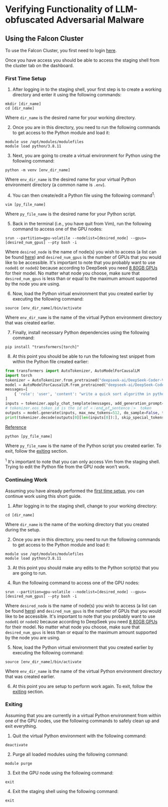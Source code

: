 # Verifying Functionality of LLM-obfuscated Adversarial Malware

## Using the Falcon Cluster

To use the Falcon Cluster, you first need to login [here](https://ondemand.c3plus3.org/pun/sys/dashboard).

Once you have access you should be able to access the staging shell from the cluster tab on the dashboard.

### First Time Setup

1. After logging in to the staging shell, your first step is to create a working directory and enter it using the following commands:
```shell
mkdir [dir_name]
cd [dir_name]
```
Where `dir_name` is the desired name for your working directory.

2. Once you are in this directory, you need to run the following commands to get access to the Python module and load it:
```shell
module use /opt/modules/modulefiles
module load python/3.8.11
```
3. Next, you are going to create a virtual environment for Python using the following command:
```shell
python -m venv [env_dir_name]
```
Where `env_dir_name` is the desired name for your virtual Python environment directory (a common name is `.env`).

4. You can then create/edit a Python file using the following command<sup>1</sup>:
```shell
vim [py_file_name]
```
Where `py_file_name` is the desired name for your Python script.

5. Back in the terminal (i.e., you have quit from Vim), run the following command to access one of the GPU nodes:
```shell
srun --partition=gpu-volatile --nodelist=[desired_node] --gpus=[desired_num_gpus] --pty bash -i
```
Where `desired_node` is the name of node(s) you wish to access (a list can be found [here](https://docs.c3plus3.org/docs/help/Tutorials/Partitions.html#gpu)) and
`desired_num_gpus` is the number of GPUs that you would like to be accessible. It's important to note that you probably want to use `node01` or `node02` because according to DeepSeek you need [8 80GB GPUs](https://huggingface.co/deepseek-ai/DeepSeek-Coder-V2-Instruct#5-how-to-run-locally) for their model. No matter what node you choose, make sure that `desired_num_gpus` is less than or equal to the maximum amount supported by the node you are using. 

6. Now, load the Python virtual environment that you created earlier by executing the following command:
```shell
source [env_dir_name]/bin/activate
```
Where `env_dir_name` is the name of the virtual Python environment directory that was created earlier.

7. Finally, install necessary Python dependencies using the following command:
```shell
pip install "transformers[torch]"
```
8. At this point you should be able to run the following test snippet from within the Python file created earlier:
```python
from transformers import AutoTokenizer, AutoModelForCausalLM
import torch
tokenizer = AutoTokenizer.from_pretrained("deepseek-ai/DeepSeek-Coder-V2-Lite-Instruct", trust_remote_code=True)
model = AutoModelForCausalLM.from_pretrained("deepseek-ai/DeepSeek-Coder-V2-Lite-Instruct", trust_remote_code=True, torch_dtype=torch.bfloat16).cuda()
messages=[
    { 'role': 'user', 'content': "write a quick sort algorithm in python."}
]
inputs = tokenizer.apply_chat_template(messages, add_generation_prompt=True, return_tensors="pt").to(model.device)
# tokenizer.eos_token_id is the id of <｜end▁of▁sentence｜>  token
outputs = model.generate(inputs, max_new_tokens=512, do_sample=False, top_k=50, top_p=0.95, num_return_sequences=1, eos_token_id=tokenizer.eos_token_id)
print(tokenizer.decode(outputs[0][len(inputs[0]):], skip_special_tokens=True))
```
[Reference](https://huggingface.co/deepseek-ai/DeepSeek-Coder-V2-Instruct#chat-completion)
```shell
python [py_file_name]
```
Where `py_file_name` is the name of the Python script you created earlier.
To exit, follow the [exiting](#exiting) section.

<sup>1</sup> It's important to note that you can only access Vim from the staging shell. Trying to edit the Python file from the GPU node won't work.

### Continuing Work

Assuming you have already performed the [first time setup](#first-time-setup), you can continue work using this short guide.

1. After logging in to the staging shell, change to your working directory:
```shell
cd [dir_name]
```
Where `dir_name` is the name of the working directory that you created during the setup.

2. Once you are in this directory, you need to run the following commands to get access to the Python module and load it:
```shell
module use /opt/modules/modulefiles
module load python/3.8.11
```

3. At this point you should make any edits to the Python script(s) that you are going to run.

4. Run the following command to access one of the GPU nodes:
```shell
srun --partition=gpu-volatile --nodelist=[desired_node] --gpus=[desired_num_gpus] --pty bash -i
```
Where `desired_node` is the name of node(s) you wish to access (a list can be found [here](https://docs.c3plus3.org/docs/help/Tutorials/Partitions.html#gpu)) and
`desired_num_gpus` is the number of GPUs that you would like to be accessible. It's important to note that you probably want to use `node01` or `node02` because according to DeepSeek you need [8 80GB GPUs](https://huggingface.co/deepseek-ai/DeepSeek-Coder-V2-Instruct#5-how-to-run-locally) for their model. No matter what node you choose, make sure that `desired_num_gpus` is less than or equal to the maximum amount supported by the node you are using. 

5. Now, load the Python virtual environment that you created earlier by executing the following command:
```shell
source [env_dir_name]/bin/activate
```
Where `env_dir_name` is the name of the virtual Python environment directory that was created earlier.

6. At this point you are setup to perform work again. To exit, follow the [exiting](#exiting) section.

### Exiting

Assuming that you are currently in a virtual Python environment from within one of the GPU nodes, use the following commands to safely clean up and exit everything.

1. Quit the virtual Python environment with the following command:
```shell
deactivate
```
2. Purge all loaded modules using the following command:
```shell
module purge
```
3. Exit the GPU node using the following command:
```shell
exit
```
4. Exit the staging shell using the following command:
```shell
exit
```
